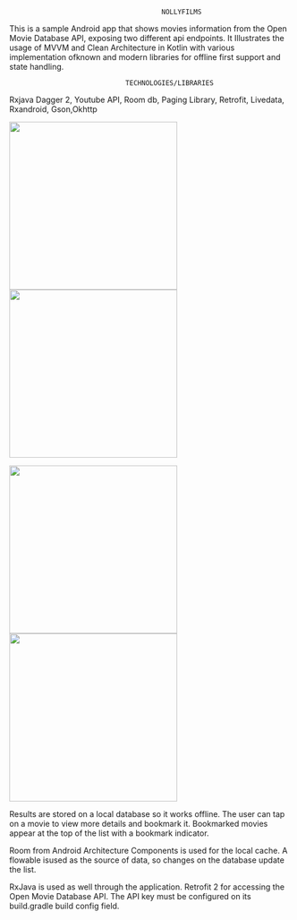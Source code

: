 
                                          NOLLYFILMS

This is a sample Android app that shows movies information from the Open Movie Database API, exposing two different
api endpoints. It Illustrates the usage of MVVM and Clean Architecture in Kotlin with various implementation ofknown and modern libraries for offline first support and state handling.

                                 TECHNOLOGIES/LIBRARIES
Rxjava
Dagger 2,
Youtube API,
Room db,
Paging Library,
Retrofit,
Livedata,
Rxandroid,
Gson,Okhttp

<img src="https://github.com/jonathanchh1/NollyFilms/blob/master/Screenshot_1566508544.png" width="300"><img src="https://github.com/jonathanchh1/NollyFilms/blob/master/Screenshot_1566509325.png" width="300">

<img src="https://github.com/jonathanchh1/NollyFilms/blob/master/Screenshot_1566509355.png" width="300"><img src="https://github.com/jonathanchh1/NollyFilms/blob/master/Screenshot_1566509405.png" width="300">




Results are stored on a local database so it works offline. The user can tap on a movie to view more details and bookmark it. Bookmarked movies appear at the top of the list with a bookmark indicator.

Room from Android Architecture Components is used for the local cache. A flowable isused as the source of data, so changes on the database update the list.

RxJava is used as well through the application. Retrofit 2 for accessing the Open Movie Database API.
The API key must be configured on its build.gradle build config field. 


